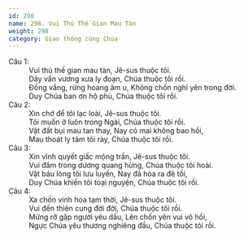 ```yaml
---
id: 298
name: 298. Vui Thú Thế Gian Mau Tàn
weight: 298
category: Giao thông cùng Chúa
---
```

<dl><dt>Câu 1:</dt><dd data-verse="1">Vui thú thế gian mau tàn, Jê-sus thuộc tôi. <br/>Dây vấn vương xưa ly đoạn, Chúa thuộc tôi rồi. <br/>Đồng vắng, rừng hoang âm u, Không chốn nghỉ yên trong đời. <br/>Duy Chúa ban ơn hộ phù, Chúa thuộc tôi rồi. </dd><dt>Câu 2:</dt><dd data-verse="2">Xin chớ để tôi lạc loài, Jê-sus thuộc tôi. <br/>Tôi muốn ở luôn trong Ngài, Chúa thuộc tôi rồi. <br/>Vật đất bụi mau tan thay, Nay có mai không bao hồi, <br/>Mau thoát ly tâm tôi rày, Chúa thuộc tôi rồi. </dd><dt>Câu 3:</dt><dd data-verse="3">Xin vĩnh quyết giấc mộng trần, Jê-sus thuộc tôi. <br/>Vui đắm trong dương quang hừng, Chúa thuộc tôi hoài. <br/>Vật báu lòng tôi lưu luyến, Nay đã hóa ra đê tồi, <br/>Duy Chúa khiến tôi toại nguyện, Chúa thuộc tôi rồi. </dd><dt>Câu 4:</dt><dd data-verse="4">Xa chốn vinh hoa tạm thời, Jê-sus thuộc tôi. <br/>Vui đến thiên cung đời đời, Chúa thuộc tôi rồi. <br/>Mừng rỡ gặp người yêu dấu, Lên chốn yên vui vô hồi, <br/>Ngực Chúa yêu thương nghiêng đầu, Chúa thuộc tôi rồi. </dd></dl>
